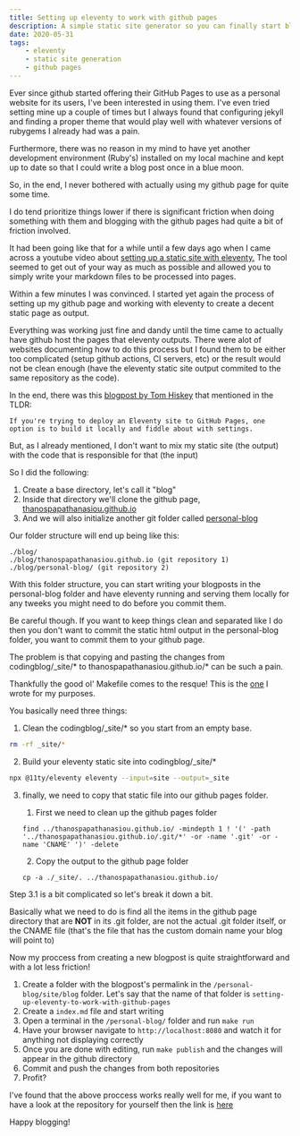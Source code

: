 ```yaml
---
title: Setting up eleventy to work with github pages
description: A simple static site generator so you can finally start blogging with your free github page
date: 2020-05-31
tags:
    - eleventy
    - static site generation
    - github pages
---
```


Ever since github started offering their GitHub Pages to use as a personal website for its users, I've been interested in using them. I've even tried setting mine up a couple of times but I always found that configuring jekyll and finding a proper theme that would play well with whatever versions of rubygems I already had was a pain. 

Furthermore, there was no reason in my mind to have yet another development environment (Ruby's) installed on my local machine and kept up to date so that I could write a blog post once in a blue moon. 

So, in the end, I never bothered with actually using my github page for quite some time.

I do tend prioritize things lower if there is significant friction when doing something with them and blogging with the github pages had quite a bit of friction involved.

It had been going like that for a while until a few days ago when I came across a youtube video about [setting up a static site with eleventy.][1] The tool seemed to get out of your way as much as possible and allowed you to simply write your markdown files to be processed into pages. 

Within a few minutes I was convinced. I started yet again the process of setting up my github page and working with eleventy to create a decent static page as output.

Everything was working just fine and dandy until the time came to actually have github host the pages that eleventy outputs. There were alot of websites documenting how to do this process but I found them to be either too complicated (setup github actions, CI servers, etc) or the result would not be clean enough (have the eleventy static site output commited to the same repository as the code).

In the end, there was this [blogpost by Tom Hiskey][2] that mentioned in the TLDR:

```If you're trying to deploy an Eleventy site to GitHub Pages, one option is to build it locally and fiddle about with settings.```

But, as I already mentioned, I don't want to mix my static site (the output) with the code that is responsible for that (the input)

So I did the following:

1. Create a base directory, let's call it "blog"
2. Inside that directory we'll clone the github page, [thanospapathanasiou.github.io][3]
3. And we will also initialize another git folder called [personal-blog][4]

Our folder structure will end up being like this:

``` 
./blog/
./blog/thanospapathanasiou.github.io (git repository 1)
./blog/personal-blog/ (git repository 2)
```

With this folder structure, you can start writing your blogposts in the personal-blog folder and have eleventy running and serving them locally for any tweeks you might need to do before you commit them. 

Be careful though. If you want to keep things clean and separated like I do then you don't want to commit the static html output in the personal-blog folder, you want to commit them to your github page. 

The problem is that copying and pasting the changes from codingblog/_site/* to thanospapathanasiou.github.io/* can be such a pain.

Thankfully the good ol' Makefile comes to the resque! This is the [one][5] I wrote for my purposes.

You basically need three things:

1. Clean the codingblog/_site/* so you start from an empty base. 
``` bash
rm -rf _site/*
```

2. Build your eleventy static site into codingblog/_site/* 
``` bash
npx @11ty/eleventy eleventy --input=site --output=_site
```

3. finally, we need to copy that static file into our github pages folder.

    1. First we need to clean up the github pages folder
    ```
    find ../thanospapathanasiou.github.io/ -mindepth 1 ! '(' -path '../thanospapathanasiou.github.io/.git/*' -or -name '.git' -or -name 'CNAME' ')' -delete
    ```

    2. Copy the output to the github page folder
    ```
    cp -a ./_site/. ../thanospapathanasiou.github.io/
    ```

Step 3.1 is a bit complicated so let's break it down a bit. 

Basically what we need to do is find all the items in the github page directory that are **NOT** in its .git folder, are not the actual .git folder itself, or the CNAME file (that's the file that has the custom domain name your blog will point to)

Now my proccess from creating a new blogpost is quite straightforward and with a lot less friction!

1. Create a folder with the blogpost's permalink in the ```/personal-blog/site/blog``` folder.
Let's say that the name of that folder is ```setting-up-eleventy-to-work-with-github-pages```
2. Create a ```index.md``` file and start writing
3. Open a terminal in the ```/personal-blog/``` folder and run ```make run```
4. Have your browser navigate to ```http://localhost:8080``` and watch it for anything not displaying correctly
5. Once you are done with editing, run ```make publish``` and the changes will appear in the github directory
6. Commit and push the changes from both repositories
7. Profit?

I've found that the above proccess works really well for me, if you want to have a look at the repository for yourself then the link is [here][4]

Happy blogging!

[1]: https://www.youtube.com/watch?v=j8mJrhhdHWc
[2]: https://tomhiskey.co.uk/posts/deploying-eleventy-to-github-pages-one-way/
[3]: https://github.com/ThanosPapathanasiou/thanospapathanasiou.github.io
[4]: https://github.com/ThanosPapathanasiou/personal-blog
[5]: https://github.com/ThanosPapathanasiou/personal-blog/blob/master/Makefile